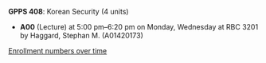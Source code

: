 **GPPS 408**: Korean Security (4 units)

- **A00** (Lecture) at 5:00 pm–6:20 pm on Monday, Wednesday at RBC 3201 by Haggard, Stephan M. (A01420173)

[Enrollment numbers over time](./GPPS408.tsv)
